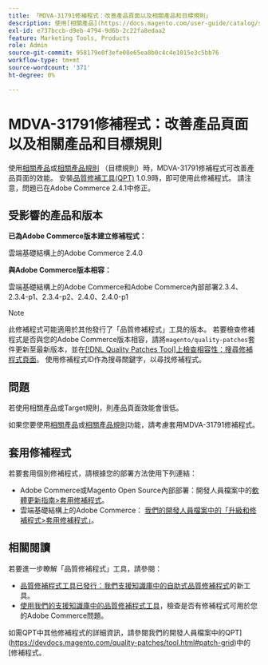 ```yaml
---
title: 「MDVA-31791修補程式：改善產品頁面以及相關產品和目標規則」
description: 使用[相關產品](https://docs.magento.com/user-guide/catalog/settings-advanced-related-products.html)或[相關產品規則](https://docs.magento.com/user-guide/marketing/product-related-rules.html) （目標規則）時，MDVA-31791修補程式可改善產品頁面的效能。 安裝[Quality Patches Tool (QPT)](/help/announcements/adobe-commerce-announcements/magento-quality-patches-released-new-tool-to-self-serve-quality-patches.md) 1.0.9後，即可使用此修補程式。 請注意，問題已在Adobe Commerce 2.4.1中修正。
exl-id: e737bccb-d9eb-4794-9d6b-2c22fa8edaa2
feature: Marketing Tools, Products
role: Admin
source-git-commit: 958179e0f3efe08e65ea8b0c4c4e1015e3c5bb76
workflow-type: tm+mt
source-wordcount: '371'
ht-degree: 0%

---
```


# MDVA-31791修補程式：改善產品頁面以及相關產品和目標規則

使用[相關產品](https://docs.magento.com/user-guide/catalog/settings-advanced-related-products.html)或[相關產品規則](https://docs.magento.com/user-guide/marketing/product-related-rules.html) （目標規則）時，MDVA-31791修補程式可改善產品頁面的效能。 安裝[品質修補工具(QPT)](/help/announcements/adobe-commerce-announcements/magento-quality-patches-released-new-tool-to-self-serve-quality-patches.md) 1.0.9時，即可使用此修補程式。 請注意，問題已在Adobe Commerce 2.4.1中修正。

## 受影響的產品和版本

**已為Adobe Commerce版本建立修補程式：**

雲端基礎結構上的Adobe Commerce 2.4.0

**與Adobe Commerce版本相容：**

雲端基礎結構上的Adobe Commerce和Adobe Commerce內部部署2.3.4、2.3.4-p1、2.3.4-p2、2.4.0、2.4.0-p1

>[!NOTE]
>
>此修補程式可能適用於其他發行了「品質修補程式」工具的版本。 若要檢查修補程式是否與您的Adobe Commerce版本相容，請將`magento/quality-patches`套件更新至最新版本，並在[[!DNL Quality Patches Tool]上檢查相容性：搜尋修補程式頁面](https://devdocs.magento.com/quality-patches/tool.html#patch-grid)。 使用修補程式ID作為搜尋關鍵字，以尋找修補程式。

## 問題

若使用相關產品或Target規則，則產品頁面效能會很低。

如果您要使用[相關產品](https://docs.magento.com/user-guide/catalog/settings-advanced-related-products.html)或[相關產品規則](https://docs.magento.com/user-guide/marketing/product-related-rules.html)功能，請考慮套用MDVA-31791修補程式。

## 套用修補程式

若要套用個別修補程式，請根據您的部署方法使用下列連結：

* Adobe Commerce或Magento Open Source內部部署：開發人員檔案中的[軟體更新指南>套用修補程式](https://devdocs.magento.com/guides/v2.4/comp-mgr/patching/mqp.html)。
* 雲端基礎結構上的Adobe Commerce： [我們的開發人員檔案中的「升級和修補程式>套用修補程式」](https://devdocs.magento.com/cloud/project/project-patch.html)。

## 相關閱讀

若要進一步瞭解「品質修補程式」工具，請參閱：

* [品質修補程式工具已發行：我們支援知識庫中的自助式品質修補程式](/help/announcements/adobe-commerce-announcements/magento-quality-patches-released-new-tool-to-self-serve-quality-patches.md)的新工具。
* [使用我們的支援知識庫中的品質修補程式工具](/help/support-tools/patches-available-in-qpt-tool/check-patch-for-magento-issue-with-magento-quality-patches.md)，檢查是否有修補程式可用於您的Adobe Commerce問題。

如需QPT中其他修補程式的詳細資訊，請參閱我們的開發人員檔案中的QPT](https://devdocs.magento.com/quality-patches/tool.html#patch-grid)中的[修補程式。
